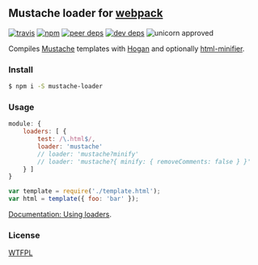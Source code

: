 ## Mustache loader for [webpack](https://webpack.github.io/)

[![travis](http://img.shields.io/travis/deepsweet/mustache-loader.svg?style=flat-square)](https://travis-ci.org/deepsweet/mustache-loader)
[![npm](http://img.shields.io/npm/v/mustache-loader.svg?style=flat-square)](https://www.npmjs.org/package/mustache-loader)
[![peer deps](http://img.shields.io/david/peer/deepsweet/mustache-loader.svg?style=flat-square)](https://david-dm.org/deepsweet/mustache-loader#info=peerDependencies)
[![dev deps](http://img.shields.io/david/dev/deepsweet/mustache-loader.svg?style=flat-square)](https://david-dm.org/deepsweet/mustache-loader#info=devDependencies)
![unicorn approved](http://img.shields.io/badge/unicorn-approved-ff69b4.svg?style=flat-square)

Compiles [Mustache](https://mustache.github.io/) templates with [Hogan](https://twitter.github.io/hogan.js/) and optionally [html-minifier](https://github.com/kangax/html-minifier).

### Install

```sh
$ npm i -S mustache-loader
```

### Usage

```javascript
module: {
    loaders: [ {
        test: /\.html$/,
        loader: 'mustache'
        // loader: 'mustache?minify'
        // loader: 'mustache?{ minify: { removeComments: false } }'
    } ]
}
```

```javascript
var template = require('./template.html');
var html = template({ foo: 'bar' });
```

[Documentation: Using loaders](https://webpack.github.io/docs/using-loaders.html).

### License
[WTFPL](http://www.wtfpl.net/wp-content/uploads/2012/12/wtfpl-strip.jpg)

